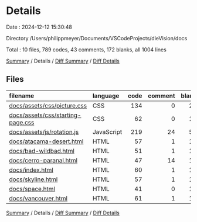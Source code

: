 # Details

Date : 2024-12-12 15:30:48

Directory /Users/philippmeyer/Documents/VSCodeProjects/dieVision/docs

Total : 10 files,  789 codes, 43 comments, 172 blanks, all 1004 lines

[Summary](results.md) / Details / [Diff Summary](diff.md) / [Diff Details](diff-details.md)

## Files
| filename | language | code | comment | blank | total |
| :--- | :--- | ---: | ---: | ---: | ---: |
| [docs/assets/css/picture.css](/docs/assets/css/picture.css) | CSS | 134 | 0 | 27 | 161 |
| [docs/assets/css/starting-page.css](/docs/assets/css/starting-page.css) | CSS | 62 | 0 | 10 | 72 |
| [docs/assets/js/rotation.js](/docs/assets/js/rotation.js) | JavaScript | 219 | 24 | 52 | 295 |
| [docs/atacama-desert.html](/docs/atacama-desert.html) | HTML | 57 | 1 | 12 | 70 |
| [docs/bad-wildbad.html](/docs/bad-wildbad.html) | HTML | 51 | 1 | 12 | 64 |
| [docs/cerro-paranal.html](/docs/cerro-paranal.html) | HTML | 47 | 14 | 12 | 73 |
| [docs/index.html](/docs/index.html) | HTML | 60 | 1 | 11 | 72 |
| [docs/skyline.html](/docs/skyline.html) | HTML | 57 | 1 | 12 | 70 |
| [docs/space.html](/docs/space.html) | HTML | 41 | 0 | 10 | 51 |
| [docs/vancouver.html](/docs/vancouver.html) | HTML | 61 | 1 | 14 | 76 |

[Summary](results.md) / Details / [Diff Summary](diff.md) / [Diff Details](diff-details.md)
